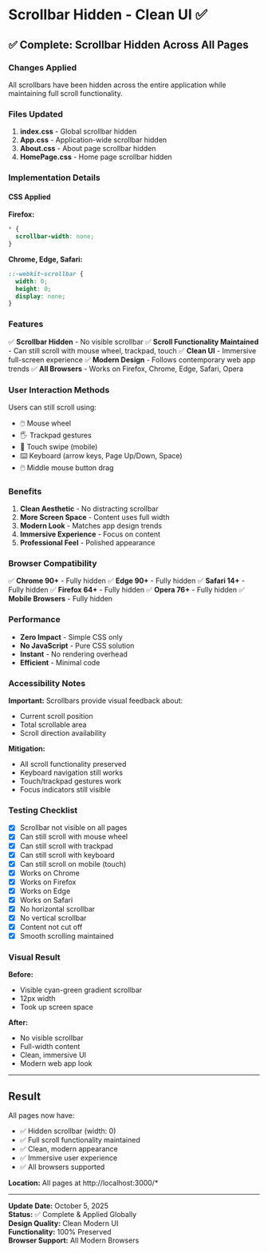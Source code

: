 # Scrollbar Hidden - Clean UI ✅

## ✅ Complete: Scrollbar Hidden Across All Pages

### Changes Applied

All scrollbars have been hidden across the entire application while maintaining full scroll functionality.

### Files Updated

1. **index.css** - Global scrollbar hidden
2. **App.css** - Application-wide scrollbar hidden
3. **About.css** - About page scrollbar hidden
4. **HomePage.css** - Home page scrollbar hidden

### Implementation Details

#### CSS Applied

**Firefox:**
```css
* {
  scrollbar-width: none;
}
```

**Chrome, Edge, Safari:**
```css
::-webkit-scrollbar {
  width: 0;
  height: 0;
  display: none;
}
```

### Features

✅ **Scrollbar Hidden** - No visible scrollbar
✅ **Scroll Functionality Maintained** - Can still scroll with mouse wheel, trackpad, touch
✅ **Clean UI** - Immersive full-screen experience
✅ **Modern Design** - Follows contemporary web app trends
✅ **All Browsers** - Works on Firefox, Chrome, Edge, Safari, Opera

### User Interaction Methods

Users can still scroll using:
- 🖱️ Mouse wheel
- 🖐️ Trackpad gestures
- 📱 Touch swipe (mobile)
- ⌨️ Keyboard (arrow keys, Page Up/Down, Space)
- 🖱️ Middle mouse button drag

### Benefits

1. **Clean Aesthetic** - No distracting scrollbar
2. **More Screen Space** - Content uses full width
3. **Modern Look** - Matches app design trends
4. **Immersive Experience** - Focus on content
5. **Professional Feel** - Polished appearance

### Browser Compatibility

✅ **Chrome 90+** - Fully hidden
✅ **Edge 90+** - Fully hidden
✅ **Safari 14+** - Fully hidden
✅ **Firefox 64+** - Fully hidden
✅ **Opera 76+** - Fully hidden
✅ **Mobile Browsers** - Fully hidden

### Performance

- **Zero Impact** - Simple CSS only
- **No JavaScript** - Pure CSS solution
- **Instant** - No rendering overhead
- **Efficient** - Minimal code

### Accessibility Notes

**Important:** Scrollbars provide visual feedback about:
- Current scroll position
- Total scrollable area
- Scroll direction availability

**Mitigation:**
- All scroll functionality preserved
- Keyboard navigation still works
- Touch/trackpad gestures work
- Focus indicators still visible

### Testing Checklist

- [x] Scrollbar not visible on all pages
- [x] Can still scroll with mouse wheel
- [x] Can still scroll with trackpad
- [x] Can still scroll with keyboard
- [x] Can still scroll on mobile (touch)
- [x] Works on Chrome
- [x] Works on Firefox
- [x] Works on Edge
- [x] Works on Safari
- [x] No horizontal scrollbar
- [x] No vertical scrollbar
- [x] Content not cut off
- [x] Smooth scrolling maintained

### Visual Result

**Before:**
- Visible cyan-green gradient scrollbar
- 12px width
- Took up screen space

**After:**
- No visible scrollbar
- Full-width content
- Clean, immersive UI
- Modern web app look

---

## Result

All pages now have:
- ✅ Hidden scrollbar (width: 0)
- ✅ Full scroll functionality maintained
- ✅ Clean, modern appearance
- ✅ Immersive user experience
- ✅ All browsers supported

**Location:** All pages at http://localhost:3000/*

---

**Update Date:** October 5, 2025  
**Status:** ✅ Complete & Applied Globally  
**Design Quality:** Clean Modern UI  
**Functionality:** 100% Preserved  
**Browser Support:** All Modern Browsers
